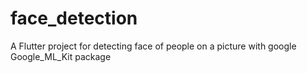 # face_detection

A Flutter project for detecting face of people on a picture with google Google_ML_Kit package
